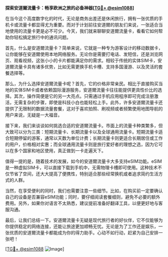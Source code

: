 **探索安道爾流量卡：畅享欧洲之旅的必备神器[[TG💪+ @esim1088](https://t.me/s/esim1088)]**

在当今这个高度数字化的时代，无论是商务出差还是休闲旅行，拥有一张优质的手机卡或流量卡都显得尤为重要。而对于计划前往安道爾的朋友们来说，一张适合当地使用的流量卡更是必不可少。今天，我们就来聊聊安道爾流量卡，看看它如何帮助你轻松搞定旅行中的通讯问题。

首先，什么是安道爾流量卡？简单来说，它就是一种专为游客设计的移动数据卡，让你能够在安道爾使用本地网络服务。无论你是需要打电话、发短信，还是浏览网页、观看视频，这张小小的卡片都能满足你的需求。相较于传统的实体SIM卡，安道爾流量卡具有诸多优势，比如无需更换手机卡槽、支持多国漫游、以及灵活的套餐选择等。

那么，为什么选择安道爾流量卡呢？首先，它的价格非常亲民。相比于直接购买当地的实体SIM卡或者依赖国际漫游服务，安道爾流量卡往往能提供更具性价比的选择。其次，操作简便是它的另一大亮点。只需通过手机应用程序即可完成注册激活，无需复杂的步骤，即使是科技小白也能轻松上手。此外，许多安道爾流量卡还提供了无限制的数据流量套餐，这对于喜欢拍照、刷视频或者频繁使用地图导航的用户来说，无疑是一大福音。

接下来，我们来谈谈如何挑选合适的安道爾流量卡。市面上的流量卡种类繁多，但大致可以分为三类：短期流量卡、长期流量卡以及全球通用流量卡。短期流量卡适合短期停留的游客，通常以天数为单位计费；长期流量卡则更适合长期居住或工作的用户，价格相对实惠；而全球通用流量卡则是旅行爱好者的理想之选，因为它可以在多个国家和地区使用，真正做到一卡走遍天下。

值得一提的是，随着技术的发展，如今的安道爾流量卡大多支持eSIM功能。eSIM是一种虚拟SIM卡，可以直接下载到手机中，无需物理卡槽即可使用。这种技术不仅节省了空间，还大大提高了便携性，特别适合那些经常换机或者追求简约生活方式的人群。

当然，在享受便利的同时，我们也需要注意一些细节。比如，在购买前一定要确认自己的设备是否兼容eSIM功能；同时，要仔细阅读套餐细则，避免不必要的额外费用。另外，如果你对语言不太熟悉，建议提前准备好翻译工具，以便更好地与客服沟通。

最后，让我们总结一下。安道爾流量卡无疑是现代旅行者的好伙伴，它不仅能够为你提供稳定的网络连接，还能让旅途更加顺畅无忧。无论是为了工作还是娱乐，一张优质的安道爾流量卡都能成为你的得力助手。心动不如行动，赶紧为自己安排一张吧！

[[TG💪+ @esim1088](https://t.me/s/esim1088) ![Image](https://i.postimg.cc/4NQfJmqS/Snipaste-2025-05-13-00-14-12.png)]